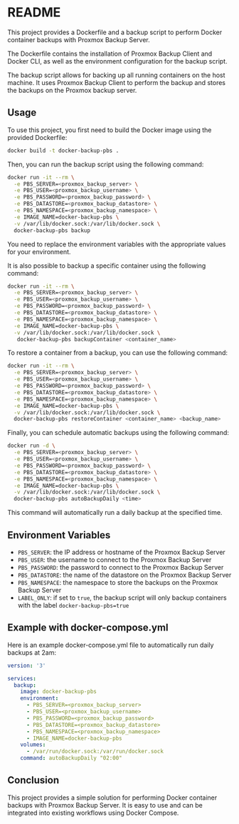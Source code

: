 # README

This project provides a Dockerfile and a backup script to perform Docker container backups with Proxmox Backup Server.

The Dockerfile contains the installation of Proxmox Backup Client and Docker CLI, as well as the environment configuration for the backup script.

The backup script allows for backing up all running containers on the host machine. It uses Proxmox Backup Client to perform the backup and stores the backups on the Proxmox backup server.

## Usage

To use this project, you first need to build the Docker image using the provided Dockerfile:

```bash
docker build -t docker-backup-pbs .
```

Then, you can run the backup script using the following command:

```bash
docker run -it --rm \
  -e PBS_SERVER=<proxmox_backup_server> \
  -e PBS_USER=<proxmox_backup_username> \
  -e PBS_PASSWORD=<proxmox_backup_password> \
  -e PBS_DATASTORE=<proxmox_backup_datastore> \
  -e PBS_NAMESPACE=<proxmox_backup_namespace> \
  -e IMAGE_NAME=docker-backup-pbs \
  -v /var/lib/docker.sock:/var/lib/docker.sock \
  docker-backup-pbs backup
```

You need to replace the environment variables with the appropriate values for your environment.

It is also possible to backup a specific container using the following command:

```bash
docker run -it --rm \
  -e PBS_SERVER=<proxmox_backup_server> \
  -e PBS_USER=<proxmox_backup_username> \
  -e PBS_PASSWORD=<proxmox_backup_password> \
  -e PBS_DATASTORE=<proxmox_backup_datastore> \
  -e PBS_NAMESPACE=<proxmox_backup_namespace> \
  -e IMAGE_NAME=docker-backup-pbs \
  -v /var/lib/docker.sock:/var/lib/docker.sock \
   docker-backup-pbs backupContainer <container_name>
```

To restore a container from a backup, you can use the following command:

```bash
docker run -it --rm \
  -e PBS_SERVER=<proxmox_backup_server> \
  -e PBS_USER=<proxmox_backup_username> \
  -e PBS_PASSWORD=<proxmox_backup_password> \
  -e PBS_DATASTORE=<proxmox_backup_datastore> \
  -e PBS_NAMESPACE=<proxmox_backup_namespace> \
  -e IMAGE_NAME=docker-backup-pbs \
  -v /var/lib/docker.sock:/var/lib/docker.sock \
  docker-backup-pbs restoreContainer <container_name> <backup_name>
```

Finally, you can schedule automatic backups using the following command:

```bash
docker run -d \
  -e PBS_SERVER=<proxmox_backup_server> \
  -e PBS_USER=<proxmox_backup_username> \
  -e PBS_PASSWORD=<proxmox_backup_password> \
  -e PBS_DATASTORE=<proxmox_backup_datastore> \
  -e PBS_NAMESPACE=<proxmox_backup_namespace> \
  -e IMAGE_NAME=docker-backup-pbs \
  -v /var/lib/docker.sock:/var/lib/docker.sock \
  docker-backup-pbs autoBackupDaily <time>
```

This command will automatically run a daily backup at the specified time.

## Environment Variables

- `PBS_SERVER`: the IP address or hostname of the Proxmox Backup Server
- `PBS_USER`: the username to connect to the Proxmox Backup Server
- `PBS_PASSWORD`: the password to connect to the Proxmox Backup Server
- `PBS_DATASTORE`: the name of the datastore on the Proxmox Backup Server
- `PBS_NAMESPACE`: the namespace to store the backups on the Proxmox Backup Server
- `LABEL_ONLY`: if set to `true`, the backup script will only backup containers with the label `docker-backup-pbs=true`

## Example with docker-compose.yml

Here is an example docker-compose.yml file to automatically run daily backups at 2am:

```yml
version: '3'

services:
  backup:
    image: docker-backup-pbs
    environment:
      - PBS_SERVER=<proxmox_backup_server>
      - PBS_USER=<proxmox_backup_username>
      - PBS_PASSWORD=<proxmox_backup_password>
      - PBS_DATASTORE=<proxmox_backup_datastore>
      - PBS_NAMESPACE=<proxmox_backup_namespace>
      - IMAGE_NAME=docker-backup-pbs
    volumes:
      - /var/run/docker.sock:/var/run/docker.sock
    command: autoBackupDaily "02:00"
```

## Conclusion

This project provides a simple solution for performing Docker container backups with Proxmox Backup Server. It is easy to use and can be integrated into existing workflows using Docker Compose.
